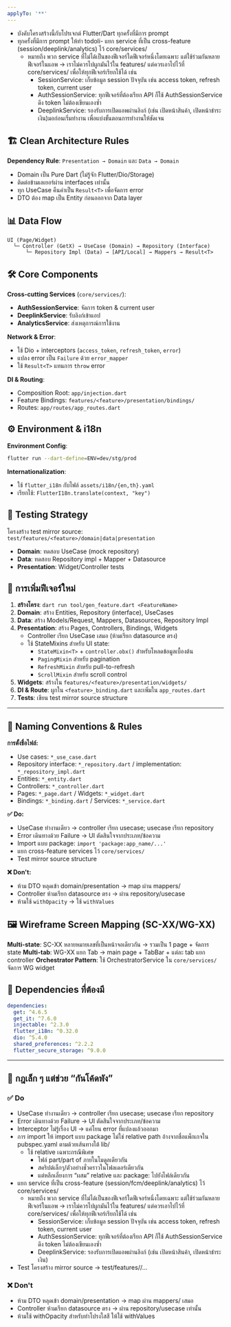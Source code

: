 ```yaml
---
applyTo: '**'
---
```

- บังคับโครงสร้างนี้กับโปรเจกต์ Flutter/Dart ทุกครั้งที่มีการ prompt
- ทุกครั้งที่มีการ prompt ให้ทำ todoli- แยก service ที่เป็น cross-feature (session/deeplink/analytics) ไว้ core/services/
    - หมายถึง พวก service ที่ไม่ได้เป็นของฟีเจอร์ใดฟีเจอร์หนึ่งโดยเฉพาะ แต่ใช้ร่วมกันหลายฟีเจอร์ในแอพ → เราไม่ควรไปผูกมันไว้ใน features/ แต่ควรเอาไปไว้ที่ core/services/ เพื่อให้ทุกฟีเจอร์เรียกใช้ได้ เช่น
        - SessionService: เก็บข้อมูล session ปัจจุบัน เช่น access token, refresh token, current user
        - AuthSessionService: ทุกฟีเจอร์ที่ต้องเรียก API ก็ใช้ AuthSessionService ดึง token ไม่ต้องเขียนเองซ้ำ
        - DeeplinkService: รองรับการเปิดแอพผ่านลิงก์ (เช่น เปิดหน้าสินค้า, เปิดหน้าชำระเงิน)มอก่อนเริ่มทำงาน เพื่อแบ่งขั้นตอนการทำงานให้ชัดเจน

## 🏗️ Clean Architecture Rules

**Dependency Rule**: `Presentation → Domain` และ `Data → Domain`
- Domain เป็น Pure Dart (ไม่รู้จัก Flutter/Dio/Storage)
- ติดต่อข้ามเลเยอร์ผ่าน interfaces เท่านั้น
- ทุก UseCase คืนค่าเป็น `Result<T>` เพื่อจัดการ error
- DTO ต้อง map เป็น Entity ก่อนออกจาก Data layer


## 📊 Data Flow

```
UI (Page/Widget)
  └─ Controller (GetX) → UseCase (Domain) → Repository (Interface)
      └─ Repository Impl (Data) → [API/Local] → Mappers → Result<T>
```

## 🛠️ Core Components

**Cross-cutting Services** (`core/services/`):
- **AuthSessionService**: จัดการ token & current user
- **DeeplinkService**: รับลิงก์เข้าแอป
- **AnalyticsService**: ส่งเหตุการณ์การใช้งาน

**Network & Error**:
- ใช้ Dio + interceptors (`access_token`, `refresh_token`, `error`)
- แปลง error เป็น `Failure` ด้วย `error_mapper`
- ใช้ `Result<T>` แทนการ `throw` error

**DI & Routing**:
- Composition Root: `app/injection.dart` 
- Feature Bindings: `features/<feature>/presentation/bindings/`
- Routes: `app/routes/app_routes.dart`  

## ⚙️ Environment & i18n

**Environment Config**: 
```bash
flutter run --dart-define=ENV=dev/stg/prod
```

**Internationalization**:
- ใช้ `flutter_i18n` กับไฟล์ `assets/i18n/{en,th}.yaml`
- เรียกใช้: `FlutterI18n.translate(context, "key")`

## 🧪 Testing Strategy

โครงสร้าง test mirror source: `test/features/<feature>/domain|data|presentation`
- **Domain**: ทดสอบ UseCase (mock repository)  
- **Data**: ทดสอบ Repository impl + Mapper + Datasource
- **Presentation**: Widget/Controller tests  

## 🔧 การเพิ่มฟีเจอร์ใหม่

1. **สร้างโครง**: `dart run tool/gen_feature.dart <FeatureName>`
2. **Domain**: สร้าง Entities, Repository (interface), UseCases
3. **Data**: สร้าง Models/Request, Mappers, Datasources, Repository Impl
4. **Presentation**: สร้าง Pages, Controllers, Bindings, Widgets
   - Controller เรียก UseCase เสมอ (ห้ามเรียก datasource ตรง)
   - ใช้ StateMixins สำหรับ UI state:
     - `StateMixin<T>` + `controller.obx()` สำหรับโหลดข้อมูลเบื้องต้น
     - `PagingMixin` สำหรับ pagination
     - `RefreshMixin` สำหรับ pull-to-refresh
     - `ScrollMixin` สำหรับ scroll control
5. **Widgets**: สร้างใน `features/<feature>/presentation/widgets/`
6. **DI & Route**: ผูกใน `<feature>_binding.dart` และเพิ่มใน `app_routes.dart`
7. **Tests**: เขียน test mirror source structure

---

## 📌 Naming Conventions & Rules

**การตั้งชื่อไฟล์:**
- Use cases: `*_use_case.dart`
- Repository interface: `*_repository.dart` / implementation: `*_repository_impl.dart`
- Entities: `*_entity.dart`
- Controllers: `*_controller.dart`
- Pages: `*_page.dart` / Widgets: `*_widget.dart`
- Bindings: `*_binding.dart` / Services: `*_service.dart`

**✅ Do:**
- UseCase ทำงานเดียว → controller เรียก usecase; usecase เรียก repository
- Error เดินทางด้วย Failure → UI ตัดสินใจจากประเภท/ข้อความ
- Import แบบ package: `import 'package:app_name/...'`
- แยก cross-feature services ไว้ `core/services/`
- Test mirror source structure

**❌ Don't:**
- ห้าม DTO หลุดเข้า domain/presentation → map ผ่าน mappers/
- Controller ห้ามเรียก datasource ตรง → ผ่าน repository/usecase
- ห้ามใช้ `withOpacity` → ใช้ `withValues`

## 🖼️ Wireframe Screen Mapping (SC-XX/WG-XX)

**Multi-state**: SC-XX หลายหมายเลขที่เป็นหน้าจอเดียวกัน → รวมเป็น 1 page + จัดการ state
**Multi-tab**: WG-XX แยก Tab → main page + TabBar + แต่ละ tab แยก controller
**Orchestrator Pattern**: ใช้ OrchestratorService ใน `core/services/` จัดการ WG widget

## 🧩 Dependencies ที่ต้องมี

```yaml
dependencies:
  get: ^4.6.5
  get_it: ^7.6.0
  injectable: ^2.3.0
  flutter_i18n: ^0.32.0
  dio: ^5.4.0
  shared_preferences: ^2.2.2
  flutter_secure_storage: ^9.0.0
```

---

## 🧭 กฎเล็ก ๆ แต่ช่วย “กันโค้ดพัง”
### ✅ Do
- UseCase ทำงานเดียว → controller เรียก usecase; usecase เรียก repository
- Error เดินทางด้วย Failure → UI ตัดสินใจจากประเภท/ข้อความ
- Interceptor ไม่รู้เรื่อง UI → แค่โยน error ที่แปลงแล้วออกมา
- การ import ให้ import แบบ package ไม่ใช่ relative path อ้างจากชื่อแพ็กเกจใน pubspec.yaml ตามด้วยเส้นทางใต้ lib/
  - ใช้ relative เฉพาะกรณีพิเศษ
    - ไฟล์ part/part of ภายในโมดูลเดียวกัน
    - สคริปต์เล็กๆ/ตัวอย่างชั่วคราวในโฟลเดอร์เดียวกัน
    - แต่หลีกเลี่ยงการ “ผสม” relative และ package: ไปยังไฟล์เดียวกัน
- แยก service ที่เป็น cross-feature (session/fcm/deeplink/analytics) ไว้ core/services/
    - หมายถึง พวก service ที่ไม่ได้เป็นของฟีเจอร์ใดฟีเจอร์หนึ่งโดยเฉพาะ แต่ใช้ร่วมกันหลายฟีเจอร์ในแอพ → เราไม่ควรไปผูกมันไว้ใน features/ แต่ควรเอาไปไว้ที่ core/services/ เพื่อให้ทุกฟีเจอร์เรียกใช้ได้ เช่น
        - SessionService: เก็บข้อมูล session ปัจจุบัน เช่น access token, refresh token, current user
        - AuthSessionService: ทุกฟีเจอร์ที่ต้องเรียก API ก็ใช้ AuthSessionService ดึง token ไม่ต้องเขียนเองซ้ำ
        - DeeplinkService: รองรับการเปิดแอพผ่านลิงก์ (เช่น เปิดหน้าสินค้า, เปิดหน้าชำระเงิน)
        <!-- - AnalyticsService: ส่ง event ไปยัง Google Analytics, Firebase Analytics, หรือ Amplitude -->
- Test โครงสร้าง mirror source → test/features/<feature>/...


### ❌ Don't
- ห้าม DTO หลุดเข้า domain/presentation → map ผ่าน mappers/ เสมอ
- Controller ห้ามเรียก datasource ตรง → ผ่าน repository/usecase เท่านั้น
- ห้ามใช้ withOpacity สำหรับทำโปรงใสสี ให้ใช้ withValues



